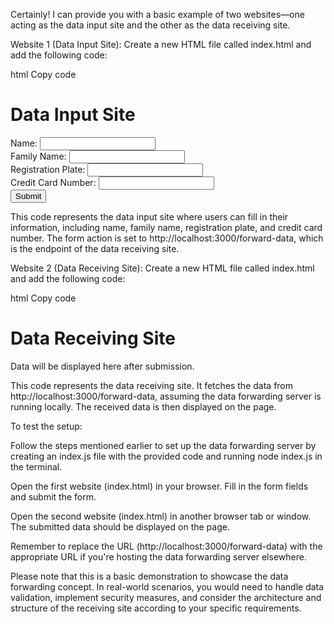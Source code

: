 Certainly! I can provide you with a basic example of two websites—one acting as the data input site and the other as the data receiving site.

Website 1 (Data Input Site):
Create a new HTML file called index.html and add the following code:

html
Copy code
<!DOCTYPE html>
<html>
<head>
  <title>Data Input Site</title>
</head>
<body>
  <h1>Data Input Site</h1>
  <form action="http://localhost:3000/forward-data" method="POST">
    <label for="name">Name:</label>
    <input type="text" id="name" name="name" required><br>
    <label for="family-name">Family Name:</label>
    <input type="text" id="family-name" name="familyName" required><br>
    <label for="registration-plate">Registration Plate:</label>
    <input type="text" id="registration-plate" name="registrationPlate" required><br>
    <label for="card-number">Credit Card Number:</label>
    <input type="text" id="card-number" name="cardNumber" required><br>
    <button type="submit">Submit</button>
  </form>
</body>
</html>
This code represents the data input site where users can fill in their information, including name, family name, registration plate, and credit card number. The form action is set to http://localhost:3000/forward-data, which is the endpoint of the data receiving site.

Website 2 (Data Receiving Site):
Create a new HTML file called index.html and add the following code:

html
Copy code
<!DOCTYPE html>
<html>
<head>
  <title>Data Receiving Site</title>
</head>
<body>
  <h1>Data Receiving Site</h1>
  <div id="data-container">
    <p>Data will be displayed here after submission.</p>
  </div>

  <script>
    fetch('http://localhost:3000/forward-data')
      .then(response => response.json())
      .then(data => {
        const dataContainer = document.getElementById('data-container');
        dataContainer.innerHTML = `
          <p>Name: ${data.name}</p>
          <p>Family Name: ${data.familyName}</p>
          <p>Registration Plate: ${data.registrationPlate}</p>
          <p>Credit Card Number: ${data.cardNumber}</p>
        `;
      })
      .catch(error => {
        console.error('Error:', error);
      });
  </script>
</body>
</html>
This code represents the data receiving site. It fetches the data from http://localhost:3000/forward-data, assuming the data forwarding server is running locally. The received data is then displayed on the page.

To test the setup:

Follow the steps mentioned earlier to set up the data forwarding server by creating an index.js file with the provided code and running node index.js in the terminal.

Open the first website (index.html) in your browser. Fill in the form fields and submit the form.

Open the second website (index.html) in another browser tab or window. The submitted data should be displayed on the page.

Remember to replace the URL (http://localhost:3000/forward-data) with the appropriate URL if you're hosting the data forwarding server elsewhere.

Please note that this is a basic demonstration to showcase the data forwarding concept. In real-world scenarios, you would need to handle data validation, implement security measures, and consider the architecture and structure of the receiving site according to your specific requirements.


